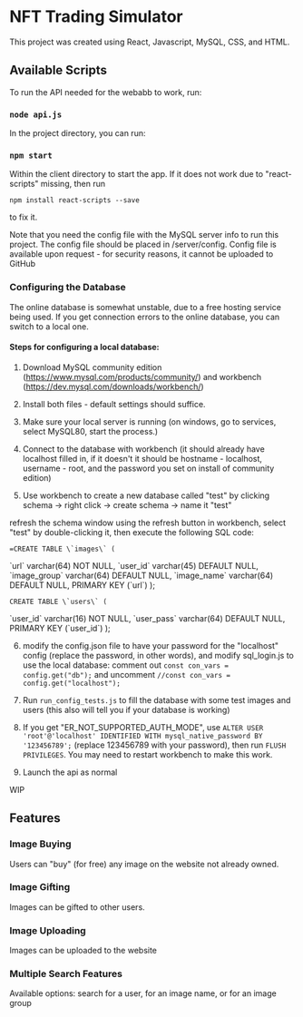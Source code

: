 # NFT Trading Simulator

This project was created using React, Javascript, MySQL, CSS, and HTML.

## Available Scripts


To run the API needed for the webabb to work, run:

### `node api.js`

In the project directory, you can run:

### `npm start`

Within the client directory to start the app. If it does not work due to "react-scripts" missing, then run

`npm install react-scripts --save`

to fix it.

Note that you need the config file with the MySQL server info to run this project. The config file should be placed in /server/config. Config file is available upon request - for security reasons, it cannot be uploaded to GitHub

### Configuring the Database

The online database is somewhat unstable, due to a free hosting service being used. If you get connection errors to the online database, you can switch to a local one.

#### Steps for configuring a local database:

1. Download MySQL community edition (https://www.mysql.com/products/community/) and workbench (https://dev.mysql.com/downloads/workbench/)

2. Install both files - default settings should suffice.

3. Make sure your local server is running (on windows, go to services, select MySQL80, start the process.)
 
4. Connect to the database with workbench (it should already have localhost filled in, if it doesn't it should be hostname - localhost, username - root, and the password you set on install of community edition)

5. Use workbench to create a new database called "test" by clicking schema -> right click -> create schema -> name it "test"
  
  refresh the schema window using the refresh button in workbench, select "test" by double-clicking it, then execute the following SQL code:

    =CREATE TABLE \`images\` (
  \`url\` varchar(64) NOT NULL,
  \`user_id\` varchar(45) DEFAULT NULL,
  \`image_group\` varchar(64) DEFAULT NULL,
  \`image_name\` varchar(64) DEFAULT NULL,
  PRIMARY KEY (\`url\`)
);

    CREATE TABLE \`users\` (
  \`user_id\` varchar(16) NOT NULL,
  \`user_pass\` varchar(64) DEFAULT NULL,
  PRIMARY KEY (\`user_id\`)
);

6. modify the config.json file to have your password for the "localhost" config (replace the password, in other words), and modify sql_login.js to use the local database: comment out `const con_vars = config.get("db");` and uncomment `//const con_vars = config.get("localhost");`

7. Run `run_config_tests.js` to fill the database with some test images and users (this also will tell you if your database is working)

8. If you get "ER_NOT_SUPPORTED_AUTH_MODE", use `ALTER USER 'root'@'localhost' IDENTIFIED WITH mysql_native_password BY '123456789';` (replace 123456789 with your password), then run `FLUSH PRIVILEGES`. You may need to restart workbench to make this work.

9. Launch the api as normal

WIP

## Features

### Image Buying

Users can "buy" (for free) any image on the website not already owned.

### Image Gifting

Images can be gifted to other users.

### Image Uploading

Images can be uploaded to the website

### Multiple Search Features

Available options: search for a user, for an image name, or for an image group

